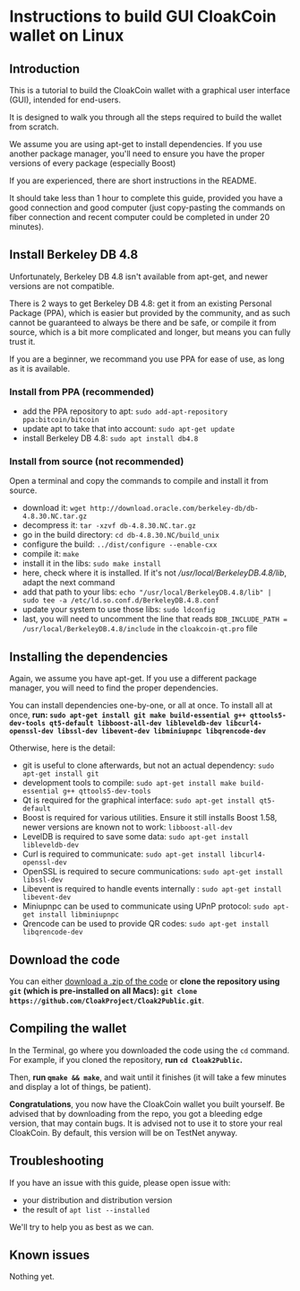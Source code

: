 # Instructions to build GUI CloakCoin wallet on Linux

## Introduction

This is a tutorial to build the CloakCoin wallet with a graphical user interface (GUI), intended for end-users.

It is designed to walk you through all the steps required to build the wallet from scratch.

We assume you are using apt-get to install dependencies. If you use another package manager, you'll need to ensure you have the proper versions of every package (especially Boost)

If you are experienced, there are short instructions in the README.

It should take less than 1 hour to complete this guide, provided you have a good connection and good computer (just copy-pasting the commands on fiber connection and recent computer could be completed in under 20 minutes).


## Install Berkeley DB 4.8 

Unfortunately, Berkeley DB 4.8 isn't available from apt-get, and newer versions are not compatible.

There is 2 ways to get Berkeley DB 4.8: get it from an existing Personal Package (PPA), which is easier but provided by the community, and as such cannot be guaranteed to always be there and be safe, or compile it from source, which is a bit more complicated and longer, but means you can fully trust it.

If you are a beginner, we recommand you use PPA for ease of use, as long as it is available.

### Install from PPA (recommended)

* add the PPA repository to apt: `sudo add-apt-repository ppa:bitcoin/bitcoin`
* update apt to take that into account: `sudo apt-get update`
* install Berkeley DB 4.8: `sudo apt install db4.8`

### Install from source (not recommended)

Open a terminal and copy the commands to compile and install it from source.

* download it: `wget http://download.oracle.com/berkeley-db/db-4.8.30.NC.tar.gz`
* decompress it: `tar -xzvf db-4.8.30.NC.tar.gz`
* go in the build directory: `cd db-4.8.30.NC/build_unix`
* configure the build: `../dist/configure --enable-cxx`
* compile it: `make`
* install it in the libs: `sudo make install`
* here, check where it is installed. If it's not _/usr/local/BerkeleyDB.4.8/lib_, adapt the next command
* add that path to your libs: `echo "/usr/local/BerkeleyDB.4.8/lib" | sudo tee -a /etc/ld.so.conf.d/BerkeleyDB.4.8.conf`
* update your system to use those libs: `sudo ldconfig`
* last, you will need to uncomment the line that reads `BDB_INCLUDE_PATH = /usr/local/BerkeleyDB.4.8/include` in the `cloakcoin-qt.pro` file


## Installing the dependencies

Again, we assume you have apt-get. If you use a different package manager, you will need to find the proper dependencies.

You can install dependencies one-by-one, or all at once.
To install all at once, **run: `sudo apt-get install git make build-essential g++ qttools5-dev-tools qt5-default libboost-all-dev libleveldb-dev libcurl4-openssl-dev libssl-dev libevent-dev libminiupnpc libqrencode-dev`**

Otherwise, here is the detail:
* git is useful to clone afterwards, but not an actual dependency: `sudo apt-get install git`
* development tools to compile: `sudo apt-get install make build-essential g++ qttools5-dev-tools`
* Qt is required for the graphical interface: `sudo apt-get install qt5-default`
* Boost is required for various utilities. Ensure it still installs Boost 1.58, newer versions are known not to work: `libboost-all-dev`
* LevelDB is required to save some data: `sudo apt-get install libleveldb-dev`
* Curl is required to communicate: `sudo apt-get install libcurl4-openssl-dev`
* OpenSSL is required to secure communications: `sudo apt-get install libssl-dev`
* Libevent is required to handle events internally : `sudo apt-get install libevent-dev`
* Miniupnpc can be used to communicate using UPnP protocol: `sudo apt-get install libminiupnpc`
* Qrencode can be used to provide QR codes: `sudo apt-get install libqrencode-dev`


## Download the code

You can either [download a .zip of the code](https://github.com/CloakProject/Cloak2Public/archive/master.zip) or **clone the repository using `git` (which is pre-installed on all Macs): `git clone https://github.com/CloakProject/Cloak2Public.git`**.


## Compiling the wallet

In the Terminal, go where you downloaded the code using the `cd` command. For example, if you cloned the repository, **run `cd Cloak2Public`.**

Then, **run `qmake && make`**, and wait until it finishes (it will take a few minutes and display a lot of things, be patient).

**Congratulations**, you now have the CloakCoin wallet you built yourself. Be advised that by downloading from the repo, you got a bleeding edge version, that may contain bugs.
It is advised not to use it to store your real CloakCoin. By default, this version will be on TestNet anyway.

## Troubleshooting

If you have an issue with this guide, please open issue with:
* your distribution and distribution version
* the result of `apt list --installed`

We'll try to help you as best as we can.

## Known issues

Nothing yet.